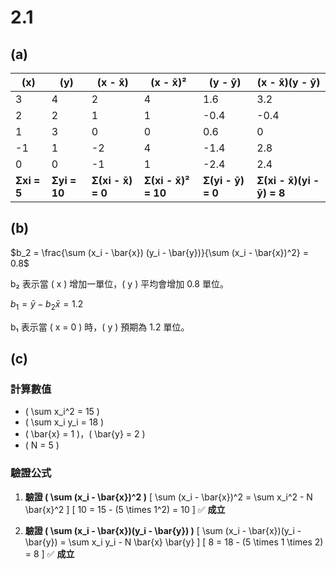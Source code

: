 # 2.1
## (a)
| (x) | (y) | (x - x̄) | (x - x̄)² | (y - ȳ) | (x - x̄)(y - ȳ) |
|----|----|----|----|----|----|
| 3  | 4  | 2  | 4  | 1.6  | 3.2  |
| 2  | 2  | 1  | 1  | -0.4  | -0.4  |
| 1  | 3  | 0  | 0  | 0.6  | 0  |
| -1  | 1  | -2  | 4  | -1.4  | 2.8  |
| 0  | 0  | -1  | 1  | -2.4  | 2.4  |
| **Σxi = 5**  | **Σyi = 10**  | **Σ(xi - x̄) = 0**  | **Σ(xi - x̄)² = 10**  | **Σ(yi - ȳ) = 0**  | **Σ(xi - x̄)(yi - ȳ) = 8**  |

## (b)

<div align="left">

$b_2 = \frac{\sum (x_i - \bar{x}) (y_i - \bar{y})}{\sum (x_i - \bar{x})^2} = 0.8$

b₂ 表示當 \( x \) 增加一單位，\( y \) 平均會增加 0.8 單位。

$b_1 = \bar{y} - b_2 \bar{x} = 1.2$

b₁ 表示當 \( x = 0 \) 時，\( y \) 預期為 1.2 單位。

</div>

## (c)

### **計算數值**
- \( \sum x_i^2 = 15 \)
- \( \sum x_i y_i = 18 \)
- \( \bar{x} = 1 \)，\( \bar{y} = 2 \)
- \( N = 5 \)

### **驗證公式**
1. **驗證 \( \sum (x_i - \bar{x})^2 \)**
   \[
   \sum (x_i - \bar{x})^2 = \sum x_i^2 - N \bar{x}^2
   \]
   \[
   10 = 15 - (5 \times 1^2) = 10
   \]
   ✅ **成立**

2. **驗證 \( \sum (x_i - \bar{x})(y_i - \bar{y}) \)**
   \[
   \sum (x_i - \bar{x})(y_i - \bar{y}) = \sum x_i y_i - N \bar{x} \bar{y}
   \]
   \[
   8 = 18 - (5 \times 1 \times 2) = 8
   \]
   ✅ **成立**
